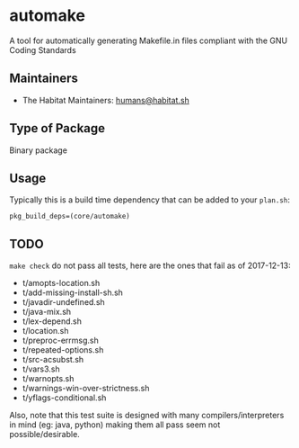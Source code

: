 # automake

A tool for automatically generating Makefile.in files compliant with the GNU Coding Standards

## Maintainers

* The Habitat Maintainers: <humans@habitat.sh>

## Type of Package

Binary package

## Usage

Typically this is a build time dependency that can be added to your `plan.sh`:

```
pkg_build_deps=(core/automake)
```

## TODO

`make check` do not pass all tests, here are the ones that fail as of 2017-12-13:

* t/amopts-location.sh
* t/add-missing-install-sh.sh
* t/javadir-undefined.sh
* t/java-mix.sh
* t/lex-depend.sh
* t/location.sh
* t/preproc-errmsg.sh
* t/repeated-options.sh
* t/src-acsubst.sh
* t/vars3.sh
* t/warnopts.sh
* t/warnings-win-over-strictness.sh
* t/yflags-conditional.sh

Also, note that this test suite is designed with many compilers/interpreters in mind (eg: java, python)
making them all pass seem not possible/desirable.
